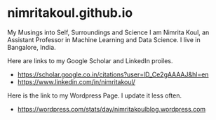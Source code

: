 # nimritakoul.github.io
My Musings into Self, Surroundings and Science
I am Nimrita Koul, an Assistant Professor in Machine Learning and Data Science. I live in Bangalore, India. 

Here are links to my Google Scholar and LinkedIn proiles.
* https://scholar.google.co.in/citations?user=lD_Ce2gAAAAJ&hl=en
* https://www.linkedin.com/in/nimritakoul/

Here is the link to my Wordpress Page. I update it less often.
* https://wordpress.com/stats/day/nimritakoulblog.wordpress.com
